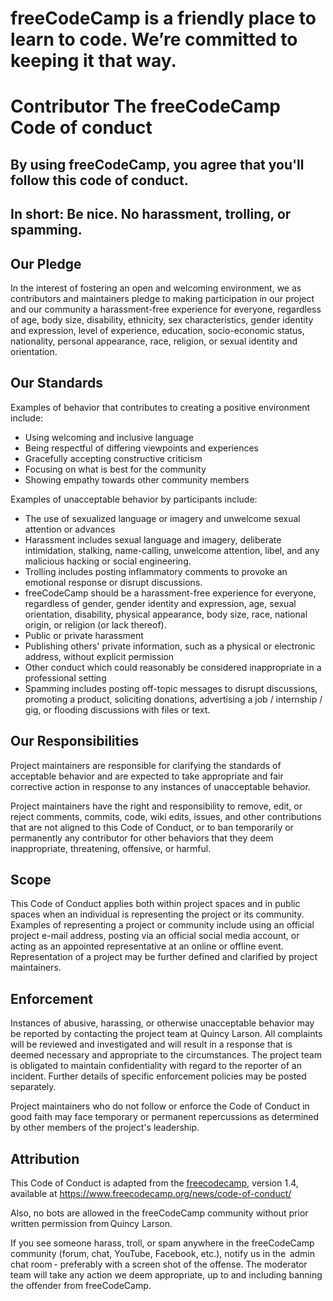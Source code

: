 # freeCodeCamp is a friendly place to learn to code. We’re committed to keeping it that way.

# Contributor The freeCodeCamp Code of conduct
 ## By using freeCodeCamp, you agree that you'll follow this code of conduct.

 ## In short: Be nice. No harassment, trolling, or spamming.

## Our Pledge

In the interest of fostering an open and welcoming environment, we as
contributors and maintainers pledge to making participation in our project and
our community a harassment-free experience for everyone, regardless of age, body
size, disability, ethnicity, sex characteristics, gender identity and expression,
level of experience, education, socio-economic status, nationality, personal
appearance, race, religion, or sexual identity and orientation.

## Our Standards

Examples of behavior that contributes to creating a positive environment
include:

* Using welcoming and inclusive language
* Being respectful of differing viewpoints and experiences
* Gracefully accepting constructive criticism
* Focusing on what is best for the community
* Showing empathy towards other community members

Examples of unacceptable behavior by participants include:

* The use of sexualized language or imagery and unwelcome sexual attention or
 advances
* Harassment includes sexual language and imagery, deliberate intimidation, stalking, name-calling, unwelcome attention, libel, and any malicious hacking or social engineering. 
* Trolling includes posting inflammatory comments to provoke an emotional response or disrupt discussions.
* freeCodeCamp should be a harassment-free experience for everyone, regardless of gender, gender identity and expression, age, sexual orientation, disability, physical appearance, body size, race, national origin, or religion (or lack thereof).
* Public or private harassment
* Publishing others' private information, such as a physical or electronic
 address, without explicit permission
* Other conduct which could reasonably be considered inappropriate in a
 professional setting
* Spamming includes posting off-topic messages to disrupt discussions, promoting a product, soliciting donations, advertising a job / internship / gig, or flooding discussions with files or text.

## Our Responsibilities

Project maintainers are responsible for clarifying the standards of acceptable
behavior and are expected to take appropriate and fair corrective action in
response to any instances of unacceptable behavior.

Project maintainers have the right and responsibility to remove, edit, or
reject comments, commits, code, wiki edits, issues, and other contributions
that are not aligned to this Code of Conduct, or to ban temporarily or
permanently any contributor for other behaviors that they deem inappropriate,
threatening, offensive, or harmful.

## Scope

This Code of Conduct applies both within project spaces and in public spaces
when an individual is representing the project or its community. Examples of
representing a project or community include using an official project e-mail
address, posting via an official social media account, or acting as an appointed
representative at an online or offline event. Representation of a project may be
further defined and clarified by project maintainers.

## Enforcement

Instances of abusive, harassing, or otherwise unacceptable behavior may be
reported by contacting the project team at Quincy Larson. All
complaints will be reviewed and investigated and will result in a response that
is deemed necessary and appropriate to the circumstances. The project team is
obligated to maintain confidentiality with regard to the reporter of an incident.
Further details of specific enforcement policies may be posted separately.

Project maintainers who do not follow or enforce the Code of Conduct in good
faith may face temporary or permanent repercussions as determined by other
members of the project's leadership.

## Attribution

This Code of Conduct is adapted from the [freecodecamp][homepage], version 1.4,
available at https://www.freecodecamp.org/news/code-of-conduct/

[homepage]: https://www.freecodecamp.org/

Also, no bots are allowed in the freeCodeCamp community without prior written permission from Quincy Larson.

If you see someone harass, troll, or spam anywhere in the freeCodeCamp community (forum, chat, YouTube, Facebook, etc.), notify us in the  admin chat room - preferably with a screen shot of the offense. The moderator team will take any action we deem appropriate, up to and including banning the offender from freeCodeCamp.     
